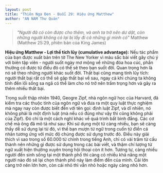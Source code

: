```yaml
---
layout: post
title: "Thiên Nga Đen - Buổi 29: Hiệu ứng Matthew"
author: "AN NAM Thư Quán"
---
```


> *"Người đã có còn được cho thêm, và anh ta trở nên dư dật, còn những người không có lại bị lấy đi cả những gì mình có"* Matthew (Matthew 25:29, phiên bản của King James)

**Hiệu ứng Matthew - Lợi thế tích lũy (cumulative advantage):** Nếu tác phẩm của bạn được xuất bản trên tờ The New Yorker vì màu sắc bài viết gây chú ý với biên tập viên - người suốt ngày mơ mộng về những đóa hoa cúc, phần thưởng có được từ điều đó có thể sẽ theo bạn suốt đời. Quan trọng hơn là nó sẽ theo những người khác suốt đời. Thất bại cũng mang tính lũy tích: người thất bại rất có thể sẽ gặp thất bại về sau, ngay cả khi chúng ta không tính đến lối sống sa ngã có thể làm cho nó trở nên trầm trọng hơn và gây ra thêm nhiều thất bại.

Trong suốt thập nhiên 1940, Geogre Zipf, nhà ngôn ngữ học của Harvard, đã kiểm tra các thuộc tính của ngôn ngữ và đưa ra một quy luật thực nghiệm mà ngay nay còn được biết đến với tên gọi: định luật Zipf, và dĩ nhiên, nó không phải là một định luật (mà nếu có đúng như vậy thì cũng không phải của Zipf). Đó chỉ là một cách nghĩ khác về quá trình bất bình đẳng. Các cơ chế mà ông đã mô tả như sau: Khi sử dụng một từ càng nhiều, bạn sẽ càng thấy dễ sử dụng lại từ đó, vì thế bạn mượn từ ngữ trong cuốn từ điển cá nhân tương ứng với mức độ chúng được sử dụng trước đó. Điều này giải thích vì sao trong số 60.000 từ chính trong tiếng Anh, chỉ có vài trăm từ cấu thành nên những gì được sử dụng trong các bài viết, và thậm chí lượng từ ngữ xuất hiện thường xuyên trong hội thoại còn ít hơn. Tương tự, càng nhiều người đến sinh sống tại một thành phố thì càng có nhiều khả năng một người nào đó sẽ lại chọn thành phố này làm điểm đến của mình. Cái lớn càng trở nên lớn hơn, còn cái nhỏ thì vẫn nhỏ hoặc ngày càng nhỏ hơn.